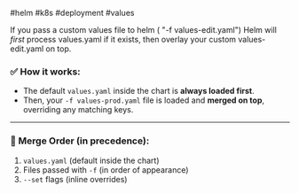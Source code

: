 #helm #k8s #deployment #values

If you pass a custom values file to helm ( "-f values-edit.yaml") Helm will *first* process values.yaml if it exists, then overlay your custom values-edit.yaml on top.

### ✅ **How it works:**

- The default `values.yaml` inside the chart is **always loaded first**.
- Then, your `-f values-prod.yaml` file is loaded and **merged on top**, overriding any matching keys.
    

---

### 🔁 Merge Order (in precedence):

1. `values.yaml` (default inside the chart)
2. Files passed with `-f` (in order of appearance)
3. `--set` flags (inline overrides)